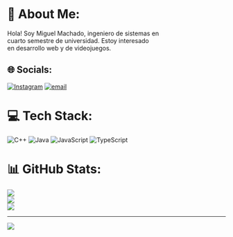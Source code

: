 # 💫 About Me:
Hola! Soy Miguel Machado, ingeniero de sistemas en<br>cuarto semestre de universidad. Estoy interesado<br>en desarrollo web y de videojuegos.


## 🌐 Socials:
[![Instagram](https://img.shields.io/badge/Instagram-%23E4405F.svg?logo=Instagram&logoColor=white)](https://instagram.com/miguel_machado_v) [![email](https://img.shields.io/badge/Email-D14836?logo=gmail&logoColor=white)](mailto:miguel.machado8506@gmail.com) 

# 💻 Tech Stack:
![C++](https://img.shields.io/badge/c++-%2300599C.svg?style=for-the-badge&logo=c%2B%2B&logoColor=white) ![Java](https://img.shields.io/badge/java-%23ED8B00.svg?style=for-the-badge&logo=openjdk&logoColor=white) ![JavaScript](https://img.shields.io/badge/javascript-%23323330.svg?style=for-the-badge&logo=javascript&logoColor=%23F7DF1E) ![TypeScript](https://img.shields.io/badge/typescript-%23007ACC.svg?style=for-the-badge&logo=typescript&logoColor=white)
# 📊 GitHub Stats:
![](https://github-readme-stats.vercel.app/api?username=Miguel-Machado85&theme=dark&hide_border=false&include_all_commits=false&count_private=false)<br/>
![](https://github-readme-streak-stats.herokuapp.com/?user=Miguel-Machado85&theme=dark&hide_border=false)<br/>
![](https://github-readme-stats.vercel.app/api/top-langs/?username=Miguel-Machado85&theme=dark&hide_border=false&include_all_commits=false&count_private=false&layout=compact)

---
[![](https://visitcount.itsvg.in/api?id=Miguel-Machado85&icon=0&color=0)](https://visitcount.itsvg.in)

<!-- Proudly created with GPRM ( https://gprm.itsvg.in ) -->